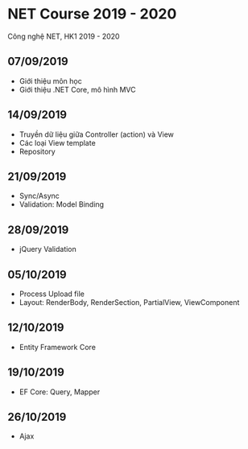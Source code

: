 # NET Course 2019 - 2020
Công nghệ NET, HK1 2019 - 2020

## 07/09/2019
* Giới thiệu môn học
* Giới thiệu .NET Core, mô hình MVC

## 14/09/2019
* Truyền dữ liệu giữa Controller (action) và View
* Các loại View template
* Repository

## 21/09/2019
* Sync/Async
* Validation: Model Binding

## 28/09/2019
* jQuery Validation

## 05/10/2019
* Process Upload file
* Layout: RenderBody, RenderSection, PartialView, ViewComponent

## 12/10/2019
* Entity Framework Core

## 19/10/2019
* EF Core: Query, Mapper

## 26/10/2019
* Ajax